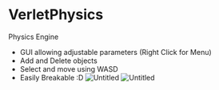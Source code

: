 # VerletPhysics
Physics Engine
* GUI allowing adjustable parameters (Right Click for Menu)
* Add and Delete objects
* Select and move using WASD
* Easily Breakable :D
![Untitled](https://user-images.githubusercontent.com/48923561/95021540-29d93200-0637-11eb-930e-41e83544e402.png)
![Untitled](https://user-images.githubusercontent.com/48923561/95021578-6147de80-0637-11eb-92a8-7b87fd5e4491.png)
